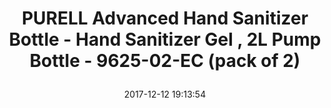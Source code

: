 ---
title: > #shorten me
  PURELL Advanced Hand Sanitizer Bottle -  Hand Sanitizer Gel , 2L Pump Bottle - 9625-02-EC (pack of 2)
name: >
  PURELL Advanced Hand Sanitizer Bottle -  Hand Sanitizer Gel , 2L Pump Bottle - 9625-02-EC (pack of 2)
date: "2017-12-12 19:13:54"
buy_now: "https://www.amazon.com/PURELL-Advanced-Hand-Sanitizer-Bottle/dp/B01BOWFPSY?psc=1&SubscriptionId=AKIAIA5RBQIWQVTCUEUQ&tag=coldcutdeals-20&linkCode=xm2&camp=2025&creative=165953&creativeASIN=B01BOWFPSY"
description_markdown: >-

  - TRUSTED brand: Purell Instant hand sanitizer is the most trusted and used hand sanitizer by hospitals and clinically proven effective in maintaining skin health

  - Effective hand sanitizer: one squirt of Purell Instant hand sanitizer kills as many germs as two squirts of any other national brand

  - SKIN MOISTURER: formulated with four nourishing skin-conditioning agents for a skin-friendly hand sanitizer that soothes your skin and prevents dryness

  - GERM KILLER: proven to kill 99.99 percent of germs on hands to keep you healthy in the most demanding environments

  - Use everywhere: keep a bottle of Purell Instant hand sanitizer throughout your house, office, car, and everywhere else to disinfect germs and bacteria at all times


tweet_id_str: "940661000717643776"
price: "$52.00"
list_price: "$52.00"
deal_price: "$23.99"
you_save: "$28.01 (54%)"
asin: "B01BOWFPSY"
image: "https://images-na.ssl-images-amazon.com/images/I/511%2BSberhAL.jpg"
---